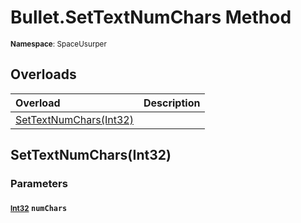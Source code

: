# Bullet.SetTextNumChars Method

<small>**Namespace**: SpaceUsurper</small>

## Overloads

<div markdown="1" class="member-table">

| Overload | Description |
| :------- | ----------- |
| [SetTextNumChars(Int32)](#Int32_) |  | 

</div>

## SetTextNumChars(Int32)
### Parameters
#### <small>[Int32](https://docs.microsoft.com/en-us/dotnet/api/system.int32?view=netframework-4.5)</small> `numChars`

